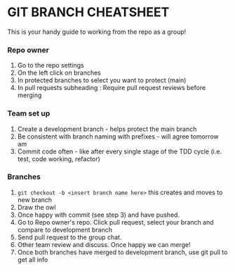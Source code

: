 # GIT BRANCH CHEATSHEET
This is your handy guide to working from the repo as a group!

### Repo owner

 1. Go to the repo settings
 2. On the left click on branches
 3. In protected branches to select you want to protect (main)
 4. In pull requests subheading : Require pull request reviews before merging

### Team set up

 1. Create a development branch - helps protect the main branch
 2. Be consistent with branch naming with prefixes - will agree tomorrow am
 3.  Commit code often - like after every single stage of the TDD cycle (i.e. test, code working, refactor)

### Branches
 1. `git checkout -b <insert branch name here>` this creates and moves to new branch
 2. Draw the owl
 3. Once happy with commit (see step 3) and have pushed.
 4. Go to Repo owner's repo. Click pull request, select your branch and compare to development branch
 5. Send pull request to the group chat.
 6. Other team review and discuss. Once happy we can merge!
 7. Once both branches have merged to development branch, use git pull to get all info
